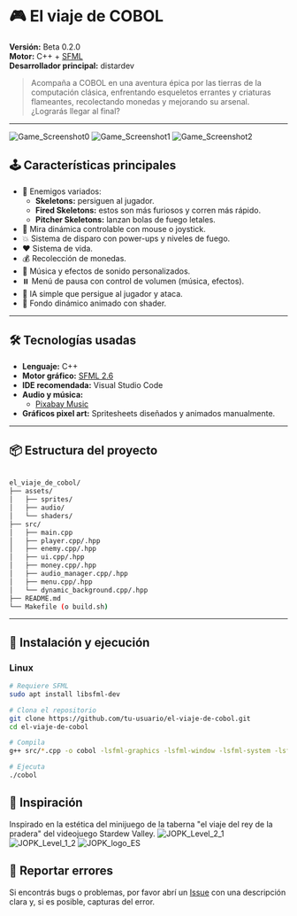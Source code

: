 # 🎮 El viaje de COBOL

**Versión:** Beta 0.2.0  
**Motor:** C++ + [SFML](https://www.sfml-dev.org/)  
**Desarrollador principal:** distardev

> Acompaña a COBOL en una aventura épica por las tierras de la computación clásica, enfrentando esqueletos errantes y criaturas flameantes, recolectando monedas y mejorando su arsenal. ¿Lograrás llegar al final?

---

![Game_Screenshot0](https://github.com/user-attachments/assets/e84a0ae0-1273-4992-ade3-df7394289a5a)
![Game_Screenshot1](https://github.com/user-attachments/assets/7924b75a-69a5-4221-9007-58e498de19ff)
![Game_Screenshot2](https://github.com/user-attachments/assets/f305e241-e381-45ca-ae54-0077269490bb)


## 🕹️ Características principales

- 👾 Enemigos variados:
  - **Skeletons:** persiguen al jugador.
  - **Fired Skeletons:**  estos son más furiosos y corren más rápido.
  - **Pitcher Skeletons:** lanzan bolas de fuego letales.
- 🎯 Mira dinámica controlable con mouse o joystick.
- 💥 Sistema de disparo con power-ups y niveles de fuego.
- ❤️ Sistema de vida.
- 💰 Recolección de monedas.
- 🎵 Música y efectos de sonido personalizados.
- ⏸️ Menú de pausa con control de volumen (música, efectos).
- 🧠 IA simple que persigue al jugador y ataca.
- 🌌 Fondo dinámico animado con shader.

---

## 🛠️ Tecnologías usadas

- **Lenguaje:** C++
- **Motor gráfico:** [SFML 2.6](https://www.sfml-dev.org/)
- **IDE recomendada:** Visual Studio Code
- **Audio y música:**  
  - [Pixabay Music](https://pixabay.com/music/)
- **Gráficos pixel art:** Spritesheets diseñados y animados manualmente.

---

## 📦 Estructura del proyecto
```bash

el_viaje_de_cobol/
├── assets/
│   ├── sprites/
│   ├── audio/
│   └── shaders/
├── src/
│   ├── main.cpp
│   ├── player.cpp/.hpp
│   ├── enemy.cpp/.hpp
│   ├── ui.cpp/.hpp
│   ├── money.cpp/.hpp
│   ├── audio_manager.cpp/.hpp
│   ├── menu.cpp/.hpp
│   └── dynamic_background.cpp/.hpp
├── README.md
└── Makefile (o build.sh)
```
---

## 🔧 Instalación y ejecución

### Linux

```bash
# Requiere SFML
sudo apt install libsfml-dev

# Clona el repositorio
git clone https://github.com/tu-usuario/el-viaje-de-cobol.git
cd el-viaje-de-cobol

# Compila
g++ src/*.cpp -o cobol -lsfml-graphics -lsfml-window -lsfml-system -lsfml-audio

# Ejecuta
./cobol
```

## 🧠 Inspiración

Inspirado en la estética del minijuego de la taberna "el viaje del rey de la pradera" del videojuego Stardew Valley.
![JOPK_Level_2_1](https://github.com/user-attachments/assets/d5c4e161-94f8-4da7-8294-5e99874391d5)
![JOPK_Level_1_2](https://github.com/user-attachments/assets/43e0a8e4-12f7-4dc4-8600-28cba934c09f)
![JOPK_logo_ES](https://github.com/user-attachments/assets/a26df50e-af87-4d2b-896e-206b72908931)

## 🐛 Reportar errores

Si encontrás bugs o problemas, por favor abrí un [Issue](https://github.com/distardev/el-viaje-de-COBOL/issues/) con una descripción clara y, si es posible, capturas del error.
